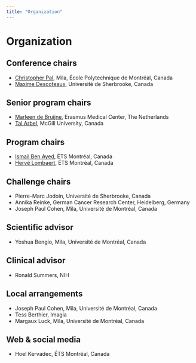 ```yaml
---
title: "Organization"
---
```


# Organization

## Conference chairs

* [Christopher Pal](http://www.professeurs.polymtl.ca/christopher.pal/), Mila, École Polytechnique de Montréal, Canada
* [Maxime Descoteaux](https://www.usherbrooke.ca/sciences/personnel/informatique/professeurs/professeurs/maxime-descoteaux/), Université de Sherbrooke, Canada


## Senior program chairs

* [Marleen de Bruijne](http://bigr.nl/people/MarleendeBruijne/), Erasmus Medical Center, The Netherlands
* [Tal Arbel](http://www.cim.mcgill.ca/~arbel/), McGill University, Canada

## Program chairs

* [Ismail Ben Ayed](https://profs.etsmtl.ca/ibenayed/), ÉTS Montréal, Canada
* [Hervé Lombaert](https://profs.etsmtl.ca/hlombaert/), ÉTS Montréal, Canada


## Challenge chairs

* Pierre-Marc Jodoin, Université de Sherbrooke, Canada
* Annika Reinke, German Cancer Research Center, Heidelberg, Germany
* Joseph Paul Cohen, Mila, Université de Montréal, Canada



## Scientific advisor

* Yoshua Bengio, Mila, Université de Montréal, Canada

## Clinical advisor

* Ronald Summers, NIH


## Local arrangements

* Joseph Paul Cohen, Mila, Université de Montréal, Canada
* Tess Berthier, Imagia
* Margaux Luck, Mila, Université de Montréal, Canada


## Web & social media

* Hoel Kervadec, ÉTS Montréal, Canada